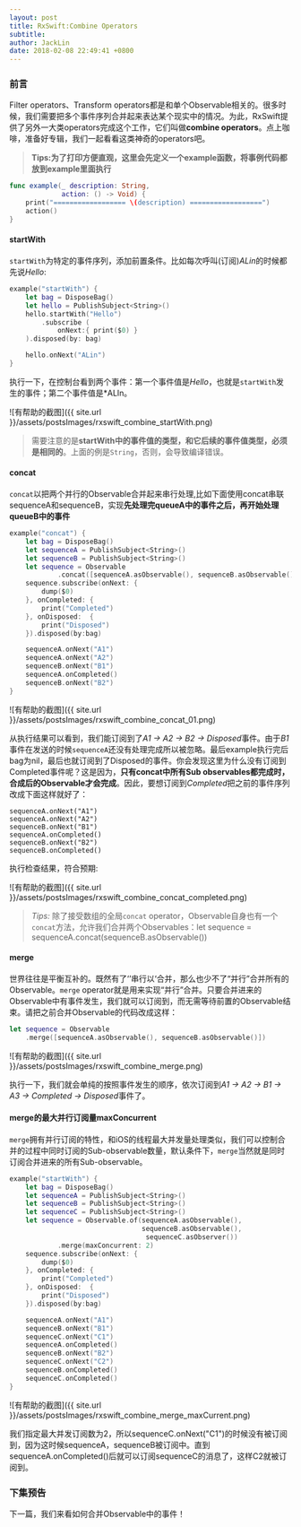 ```yaml
---
layout: post
title: RxSwift:Combine Operators
subtitle: 
author: JackLin
date: 2018-02-08 22:49:41 +0800
---
```


### 前言

Filter operators、Transform operators都是和单个Observable相关的。很多时候，我们需要把多个事件序列合并起来表达某个现实中的情况。为此，RxSwift提供了另外一大类operators完成这个工作，它们叫做**combine operators**。点上咖啡，准备好专辑，我们一起看看这类神奇的operators吧。

> **Tips:为了打印方便直观，这里会先定义一个example函数，将事例代码都放到example里面执行**

```swift
func example(_ description: String,
             action: () -> Void) {
    print("================== \(description) ==================")
    action()
}
```

#### startWith

`startWith`为特定的事件序列，添加前置条件。比如每次呼叫(订阅)*ALin*的时候都先说*Hello*:

```Swift
example("startWith") {
    let bag = DisposeBag()
    let hello = PublishSubject<String>()
    hello.startWith("Hello")
        .subscribe (
            onNext:{ print($0) }
    ).disposed(by: bag)

    hello.onNext("ALin")
}
```

执行一下，在控制台看到两个事件：第一个事件值是*Hello*，也就是`startWith`发生的事件；第二个事件值是*ALIn。

![有帮助的截图]({{ site.url }}/assets/postsImages/rxswift_combine_startWith.png)

> 需要注意的是**startWith中的事件值的类型，和它后续的事件值类型，必须是相同的**。上面的例是`String`，否则，会导致编译错误。



#### concat

`concat`以把两个并行的Observable合并起来串行处理,比如下面使用concat串联sequenceA和sequenceB，实现**先处理完queueA中的事件之后，再开始处理queueB中的事件**

```swift
example("concat") {
    let bag = DisposeBag()
    let sequenceA = PublishSubject<String>()
    let sequenceB = PublishSubject<String>()
    let sequence = Observable
            .concat([sequenceA.asObservable(), sequenceB.asObservable()])
    sequence.subscribe(onNext: {
        dump($0)
    }, onCompleted: {
        print("Completed")
    }, onDisposed:  {
        print("Disposed")
    }).disposed(by:bag)

    sequenceA.onNext("A1")
    sequenceA.onNext("A2")
    sequenceB.onNext("B1")
    sequenceA.onCompleted()
    sequenceB.onNext("B2")
}
```

![有帮助的截图]({{ site.url }}/assets/postsImages/rxswift_combine_concat_01.png)

从执行结果可以看到，我们能订阅到了*A1 -> A2  -> B2 -> Disposed*事件。由于*B1*事件在发送的时候`sequenceA`还没有处理完成所以被忽略。最后example执行完后bag为nil，最后也就订阅到了Disposed的事件。你会发现这里为什么没有订阅到Completed事件呢？这是因为，**只有concat中所有Sub observables都完成时，合成后的Observable才会完成**。因此，要想订阅到*Completed*把之前的事件序列改成下面这样就好了：

```
sequenceA.onNext("A1")
sequenceA.onNext("A2")
sequenceB.onNext("B1")
sequenceA.onCompleted()
sequenceB.onNext("B2")
sequenceB.onCompleted()
```

执行检查结果，符合预期:

![有帮助的截图]({{ site.url }}/assets/postsImages/rxswift_combine_concat_completed.png)

> *Tips:* 除了接受数组的全局`concat` operator，Observable自身也有一个`concat`方法，允许我们合并两个Observables：let sequence = sequenceA.concat(sequenceB.asObservable())

#### merge

世界往往是平衡互补的。既然有了‘’串行以‘合并，那么也少不了“并行”合并所有的Observable。`merge` operator就是用来实现“并行”合并。只要合并进来的Observable中有事件发生，我们就可以订阅到，而无需等待前置的Observable结束。请把之前合并Observable的代码改成这样：

```swift
let sequence = Observable
    .merge([sequenceA.asObservable(), sequenceB.asObservable()])
```

![有帮助的截图]({{ site.url }}/assets/postsImages/rxswift_combine_merge.png)

执行一下，我们就会单纯的按照事件发生的顺序，依次订阅到*A1 -> A2 -> B1 -> A3 -> Completed -> Disposed*事件了。

#### merge的最大并行订阅量maxConcurrent

`merge`拥有并行订阅的特性，和iOS的线程最大并发量处理类似，我们可以控制合并的过程中同时订阅的Sub-observable数量，默认条件下，`merge`当然就是同时订阅合并进来的所有Sub-observable。

```Swift
example("startWith") {
    let bag = DisposeBag()
    let sequenceA = PublishSubject<String>()
    let sequenceB = PublishSubject<String>()
    let sequenceC = PublishSubject<String>()
    let sequence = Observable.of(sequenceA.asObservable(),
                                 sequenceB.asObservable(),
                                  sequenceC.asObserver())
            .merge(maxConcurrent: 2)
    sequence.subscribe(onNext: {
        dump($0)
    }, onCompleted: {
        print("Completed")
    }, onDisposed:  {
        print("Disposed")
    }).disposed(by:bag)

    sequenceA.onNext("A1")
    sequenceB.onNext("B1")
    sequenceC.onNext("C1")
    sequenceA.onCompleted()
    sequenceB.onNext("B2")
    sequenceC.onNext("C2")
    sequenceB.onCompleted()
    sequenceC.onCompleted()
}
```

![有帮助的截图]({{ site.url }}/assets/postsImages/rxswift_combine_merge_maxCurrent.png)

我们指定最大并发订阅数为2，所以sequenceC.onNext("C1")的时候没有被订阅到，因为这时候sequenceA，sequenceB被订阅中。直到sequenceA.onCompleted()后就可以订阅sequenceC的消息了，这样C2就被订阅到。

### 下集预告

下一篇，我们来看如何合并Observable中的事件！